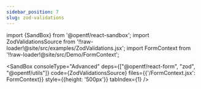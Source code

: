 ```yaml
---
sidebar_position: 7
slug: zod-validations
---
```


import {SandBox} from '@opentf/react-sandbox';
import ZodValidationsSource from '!!raw-loader!@site/src/examples/ZodValidations.jsx';
import FormContext from '!!raw-loader!@site/src/Demo/FormContext';

<SandBox
consoleType="Advanced"
deps={["@opentf/react-form", "zod", "@opentf/utils"]}
code={ZodValidationsSource}
files={{'/FormContext.jsx': FormContext}}
style={{height: '500px'}}
tabIndex={1}
/>
